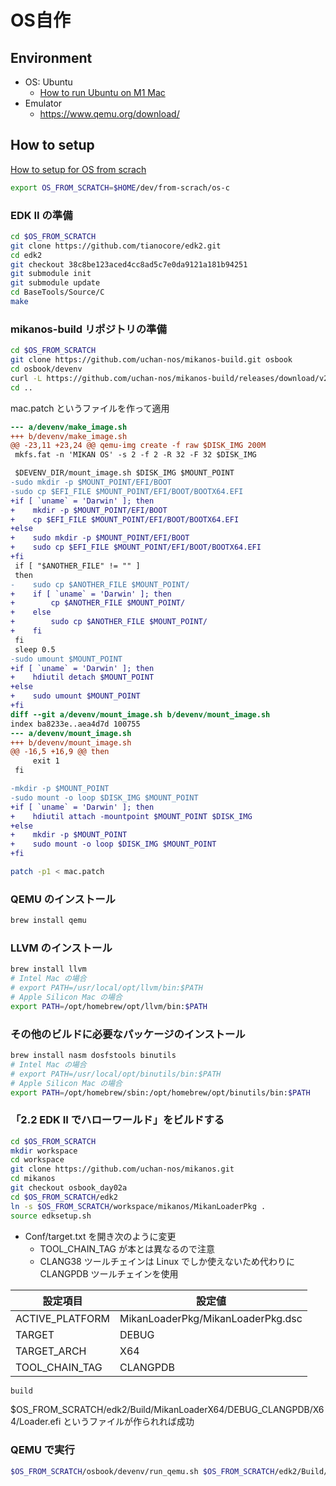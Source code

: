 # OS自作

## Environment
- OS: Ubuntu
  - [How to run Ubuntu on M1 Mac](https://medium.com/@paulrobu/how-to-run-ubuntu-22-04-vms-on-apple-m1-arm-based-systems-for-free-c8283fb38309)
- Emulator
  - https://www.qemu.org/download/

## How to setup
[How to setup for OS from scrach](https://qiita.com/yamoridon/items/4905765cc6e4f320c9b5)

```bash
export OS_FROM_SCRATCH=$HOME/dev/from-scrach/os-c
```

### EDK II の準備

```bash
cd $OS_FROM_SCRATCH
git clone https://github.com/tianocore/edk2.git
cd edk2
git checkout 38c8be123aced4cc8ad5c7e0da9121a181b94251
git submodule init
git submodule update
cd BaseTools/Source/C
make
```

### mikanos-build リポジトリの準備
```bash
cd $OS_FROM_SCRATCH
git clone https://github.com/uchan-nos/mikanos-build.git osbook
cd osbook/devenv
curl -L https://github.com/uchan-nos/mikanos-build/releases/download/v2.0/x86_64-elf.tar.gz | tar xz
cd ..
```

mac.patch というファイルを作って適用

```diff
--- a/devenv/make_image.sh
+++ b/devenv/make_image.sh
@@ -23,11 +23,24 @@ qemu-img create -f raw $DISK_IMG 200M
 mkfs.fat -n 'MIKAN OS' -s 2 -f 2 -R 32 -F 32 $DISK_IMG

 $DEVENV_DIR/mount_image.sh $DISK_IMG $MOUNT_POINT
-sudo mkdir -p $MOUNT_POINT/EFI/BOOT
-sudo cp $EFI_FILE $MOUNT_POINT/EFI/BOOT/BOOTX64.EFI
+if [ `uname` = 'Darwin' ]; then
+    mkdir -p $MOUNT_POINT/EFI/BOOT
+    cp $EFI_FILE $MOUNT_POINT/EFI/BOOT/BOOTX64.EFI
+else
+    sudo mkdir -p $MOUNT_POINT/EFI/BOOT
+    sudo cp $EFI_FILE $MOUNT_POINT/EFI/BOOT/BOOTX64.EFI
+fi
 if [ "$ANOTHER_FILE" != "" ]
 then
-    sudo cp $ANOTHER_FILE $MOUNT_POINT/
+    if [ `uname` = 'Darwin' ]; then
+        cp $ANOTHER_FILE $MOUNT_POINT/
+    else
+        sudo cp $ANOTHER_FILE $MOUNT_POINT/
+    fi
 fi
 sleep 0.5
-sudo umount $MOUNT_POINT
+if [ `uname` = 'Darwin' ]; then
+    hdiutil detach $MOUNT_POINT
+else
+    sudo umount $MOUNT_POINT
+fi
diff --git a/devenv/mount_image.sh b/devenv/mount_image.sh
index ba8233e..aea4d7d 100755
--- a/devenv/mount_image.sh
+++ b/devenv/mount_image.sh
@@ -16,5 +16,9 @@ then
     exit 1
 fi

-mkdir -p $MOUNT_POINT
-sudo mount -o loop $DISK_IMG $MOUNT_POINT
+if [ `uname` = 'Darwin' ]; then
+    hdiutil attach -mountpoint $MOUNT_POINT $DISK_IMG
+else
+    mkdir -p $MOUNT_POINT
+    sudo mount -o loop $DISK_IMG $MOUNT_POINT
+fi
```

```bash
patch -p1 < mac.patch
```

### QEMU のインストール
```bash
brew install qemu
```

### LLVM のインストール
```bash
brew install llvm
# Intel Mac の場合
# export PATH=/usr/local/opt/llvm/bin:$PATH
# Apple Silicon Mac の場合
export PATH=/opt/homebrew/opt/llvm/bin:$PATH
```

### その他のビルドに必要なパッケージのインストール
```bash
brew install nasm dosfstools binutils
# Intel Mac の場合
# export PATH=/usr/local/opt/binutils/bin:$PATH
# Apple Silicon Mac の場合
export PATH=/opt/homebrew/sbin:/opt/homebrew/opt/binutils/bin:$PATH
```

### 「2.2 EDK II でハローワールド」をビルドする
```bash
cd $OS_FROM_SCRATCH
mkdir workspace
cd workspace
git clone https://github.com/uchan-nos/mikanos.git
cd mikanos
git checkout osbook_day02a
cd $OS_FROM_SCRATCH/edk2
ln -s $OS_FROM_SCRATCH/workspace/mikanos/MikanLoaderPkg .
source edksetup.sh
```

- Conf/target.txt を開き次のように変更
  - TOOL_CHAIN_TAG が本とは異なるので注意
  - CLANG38 ツールチェインは Linux でしか使えないため代わりに CLANGPDB ツールチェインを使用

| 設定項目            | 設定値                               |
|-----------------|-----------------------------------|
| ACTIVE_PLATFORM | MikanLoaderPkg/MikanLoaderPkg.dsc |
| TARGET          | DEBUG                             |
| TARGET_ARCH     | X64                               |
| TOOL_CHAIN_TAG  | CLANGPDB                          |

```bash
build
```

$OS_FROM_SCRATCH/edk2/Build/MikanLoaderX64/DEBUG_CLANGPDB/X64/Loader.efi というファイルが作られれば成功

### QEMU で実行
```bash
$OS_FROM_SCRATCH/osbook/devenv/run_qemu.sh $OS_FROM_SCRATCH/edk2/Build/MikanLoaderX64/DEBUG_CLANGPDB/X64/Loader.efi
```

